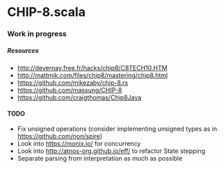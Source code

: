 # CHIP-8.scala

### Work in progress

##### Resources
- http://devernay.free.fr/hacks/chip8/C8TECH10.HTM
- http://mattmik.com/files/chip8/mastering/chip8.html
- https://github.com/mikezaby/chip-8.rs
- https://github.com/massung/CHIP-8
- https://github.com/craigthomas/Chip8Java

#### TODO
- Fix unsigned operations (consider implementing unsigned types as in https://github.com/non/spire)
- Look into https://monix.io/ for concurrency
- Look into http://atnos-org.github.io/eff/ to refactor State stepping
- Separate parsing from interpretation as much as possible
